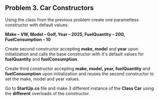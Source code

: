 ## Problem 3. Car Constructors

Using the class from the previous problem create one parametless constructor with default values:

**Make – VW, Model – Golf, Year – 2025, FuelQuantity – 200, FuelConsumption – 10**

Create second constructor accepting **make, model** and **year** upon initialization and calls the base constructor with it&#39;s default values for **fuelQuantity** and **fuelConsumption**.

Create third constructor accepting **make, model, year, fuelQuantity** and **fuelConsumption** upon initialization and reuses the second constructor to set the make, model and year values.

Go to **StartUp.cs** file and make 3 different instance of the **Class Car** using the **different** overloads of the constructor.


